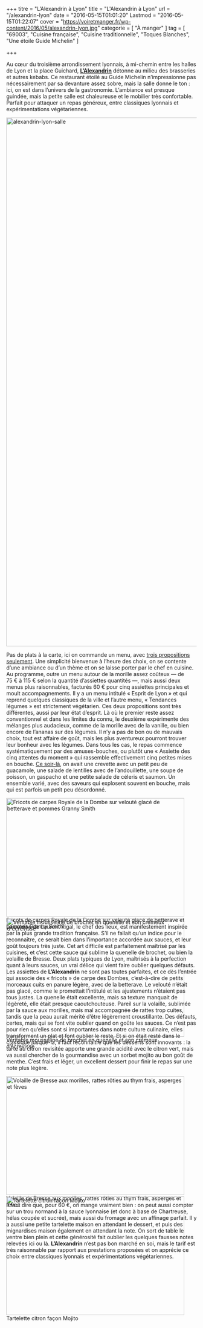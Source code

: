 +++
titre = "L&rsquo;Alexandrin à Lyon"
title = "L'Alexandrin à Lyon"
url = "/alexandrin-lyon"
date = "2016-05-15T01:01:20"
Lastmod = "2016-05-15T01:22:07"
cover = "https://voiretmanger.fr/wp-content/2016/05/alexandrin-lyon.jpg"
categorie = [ "À manger" ]
tag = [ "69003", "Cuisine française", "Cuisine traditionnelle", "Toques Blanches", "Une étoile Guide Michelin" ]

+++

<p>Au cœur du troisième arrondissement lyonnais, à mi-chemin entre les halles de Lyon et la place Guichard, <a href="http://www.lalexandrin.fr"><strong>L&rsquo;Alexandrin</strong></a> détonne au milieu des brasseries et autres kebabs. Ce restaurant étoilé au Guide Michelin n&rsquo;impressionne pas nécessairement par sa devanture assez sobre, mais la salle donne le ton : ici, on est dans l&rsquo;univers de la gastronomie. L&rsquo;ambiance est presque guindée, mais la petite salle est chaleureuse et le mobilier très confortable. Parfait pour attaquer un repas généreux, entre classiques lyonnais et expérimentations végétariennes.</p>
<img src="https://voiretmanger.fr/wp-content/2016/05/alexandrin-lyon-salle.jpg" alt="alexandrin-lyon-salle" width="2100" height="1400" class="aligncenter size-full wp-image-16014" srcset="https://voiretmanger.fr/wp-content/2016/05/alexandrin-lyon-salle.jpg 2100w, https://voiretmanger.fr/wp-content/2016/05/alexandrin-lyon-salle-700x467.jpg 700w, https://voiretmanger.fr/wp-content/2016/05/alexandrin-lyon-salle-1500x1000.jpg 1500w" sizes="(max-width: 2100px) 100vw, 2100px" />
<p>Pas de plats à la carte, ici on commande un menu, avec <a href="https://voiretmanger.fr/wp-content/2016/05/alexandrin-lyon-menu.jpg">trois propositions seulement</a>. Une simplicité bienvenue à l&rsquo;heure des choix, on se contente d&rsquo;une ambiance ou d&rsquo;un thème et on se laisse porter par le chef en cuisine. Au programme, outre un menu autour de la morille assez coûteux — de 75 € à 115 € selon la quantité d&rsquo;assiettes quantités —, mais aussi deux menus plus raisonnables, facturés 60 € pour cinq assiettes principales et moult accompagnements. Il y a un menu intitulé « Esprit de Lyon » et qui reprend quelques classiques de la ville et l&rsquo;autre menu, « Tendances légumes » est strictement végétarien. Ces deux propositions sont très différentes, aussi par leur état d&rsquo;esprit. Là où le premier reste assez conventionnel et dans les limites du connu, le deuxième expérimente des mélanges plus audacieux, comme de la morille avec de la vanille, ou bien encore de l&rsquo;ananas sur des légumes. Il n&rsquo;y a pas de bon ou de mauvais choix, tout est affaire de goût, mais les plus aventureux pourront trouver leur bonheur avec les légumes. Dans tous les cas, le repas commence systématiquement par des amuses-bouches, ou plutôt une « Assiette des cinq attentes du moment » qui rassemble effectivement cinq petites mises en bouche. <a href="https://voiretmanger.fr/wp-content/2016/05/alexandrin-lyon-amuses-bouche.jpg">Ce soir-là</a>, on avait une crevette avec un petit peu de guacamole, une salade de lentilles avec de l&rsquo;andouillette, une soupe de poisson, un gaspacho et une petite salade de céleris et saumon. Un ensemble varié, avec des saveurs qui explosent souvent en bouche, mais qui est parfois un petit peu désordonné.</p>
<div class="tiled-gallery type-rectangular tiled-gallery-unresized" data-original-width="950" data-carousel-extra='{&quot;blog_id&quot;:1,&quot;permalink&quot;:&quot;https:\/\/voiretmanger.fr\/alexandrin-lyon\/&quot;,&quot;likes_blog_id&quot;:41913266}' itemscope itemtype="http://schema.org/ImageGallery" > <div class="gallery-row" style="width: 950px; height: 318px;" data-original-width="950" data-original-height="318" > <div class="gallery-group images-1" style="width: 475px; height: 318px;" data-original-width="475" data-original-height="318" > <div class="tiled-gallery-item tiled-gallery-item-large" itemprop="associatedMedia" itemscope itemtype="http://schema.org/ImageObject"> <a href="https://voiretmanger.fr/alexandrin-lyon/alexandrin-lyon-carpe/" border="0" itemprop="url"> <meta itemprop="width" content="471"> <meta itemprop="height" content="314"> <img data-attachment-id="16016" data-orig-file="https://voiretmanger.fr/wp-content/2016/05/alexandrin-lyon-carpe.jpg" data-orig-size="2100,1400" data-comments-opened="" data-image-meta="{&quot;aperture&quot;:&quot;0&quot;,&quot;credit&quot;:&quot;&quot;,&quot;camera&quot;:&quot;&quot;,&quot;caption&quot;:&quot;&quot;,&quot;created_timestamp&quot;:&quot;0&quot;,&quot;copyright&quot;:&quot;&quot;,&quot;focal_length&quot;:&quot;0&quot;,&quot;iso&quot;:&quot;0&quot;,&quot;shutter_speed&quot;:&quot;0&quot;,&quot;title&quot;:&quot;&quot;,&quot;orientation&quot;:&quot;0&quot;}" data-image-title="Fricots de carpes Royale de la Dombe sur velouté glacé de betterave et pommes Granny Smith" data-image-description="" data-medium-file="https://voiretmanger.fr/wp-content/2016/05/alexandrin-lyon-carpe-700x467.jpg" data-large-file="https://voiretmanger.fr/wp-content/2016/05/alexandrin-lyon-carpe-1500x1000.jpg" src="https://i0.wp.com/voiretmanger.fr/wp-content/2016/05/alexandrin-lyon-carpe.jpg?resize=471%2C314&#038;quality=80&#038;ssl=1" data-original-width="471" data-original-height="314" itemprop="http://schema.org/image" title="Fricots de carpes Royale de la Dombe sur velouté glacé de betterave et pommes Granny Smith" alt="Fricots de carpes Royale de la Dombe sur velouté glacé de betterave et pommes Granny Smith" style="width: 471px; height: 314px;" data-recalc-dims="1" /> </a> <div class="tiled-gallery-caption" itemprop="caption description"> Fricots de carpes Royale de la Dombe sur velouté glacé de betterave et pommes Granny Smith </div> </div> </div> <!-- close group --> <div class="gallery-group images-1" style="width: 475px; height: 318px;" data-original-width="475" data-original-height="318" > <div class="tiled-gallery-item tiled-gallery-item-large" itemprop="associatedMedia" itemscope itemtype="http://schema.org/ImageObject"> <a href="https://voiretmanger.fr/alexandrin-lyon/alexandrin-lyon-quenelle/" border="0" itemprop="url"> <meta itemprop="width" content="471"> <meta itemprop="height" content="314"> <img data-attachment-id="16017" data-orig-file="https://voiretmanger.fr/wp-content/2016/05/alexandrin-lyon-quenelle.jpg" data-orig-size="2100,1400" data-comments-opened="" data-image-meta="{&quot;aperture&quot;:&quot;0&quot;,&quot;credit&quot;:&quot;&quot;,&quot;camera&quot;:&quot;&quot;,&quot;caption&quot;:&quot;&quot;,&quot;created_timestamp&quot;:&quot;0&quot;,&quot;copyright&quot;:&quot;&quot;,&quot;focal_length&quot;:&quot;0&quot;,&quot;iso&quot;:&quot;0&quot;,&quot;shutter_speed&quot;:&quot;0&quot;,&quot;title&quot;:&quot;&quot;,&quot;orientation&quot;:&quot;0&quot;}" data-image-title="Véritable mousseline de brochet en quenelle et son crémeux d&rsquo;écrevisse" data-image-description="" data-medium-file="https://voiretmanger.fr/wp-content/2016/05/alexandrin-lyon-quenelle-700x467.jpg" data-large-file="https://voiretmanger.fr/wp-content/2016/05/alexandrin-lyon-quenelle-1500x1000.jpg" src="https://i2.wp.com/voiretmanger.fr/wp-content/2016/05/alexandrin-lyon-quenelle.jpg?resize=471%2C314&#038;quality=80&#038;ssl=1" data-original-width="471" data-original-height="314" itemprop="http://schema.org/image" title="Véritable mousseline de brochet en quenelle et son crémeux d&#039;écrevisse" alt="Véritable mousseline de brochet en quenelle et son crémeux d&#039;écrevisse" style="width: 471px; height: 314px;" data-recalc-dims="1" /> </a> <div class="tiled-gallery-caption" itemprop="caption description"> Véritable mousseline de brochet en quenelle et son crémeux d&rsquo;écrevisse </div> </div> </div> <!-- close group --> </div> <!-- close row --> </div>
<p>La cuisine de Laurent Rigal, le chef des lieux, est manifestement inspirée par la plus grande tradition française. S&rsquo;il ne fallait qu&rsquo;un indice pour le reconnaître, ce serait bien dans l&rsquo;importance accordée aux sauces, et leur goût toujours très juste. Cet art difficile est parfaitement maîtrisé par les cuisines, et c&rsquo;est cette sauce qui sublime la quenelle de brochet, ou bien la volaille de Bresse. Deux plats typiques de Lyon, maîtrisés à la perfection quant à leurs sauces, un vrai délice qui vient faire oublier quelques défauts. Les assiettes de <strong>L&rsquo;Alexandrin</strong> ne sont pas toutes parfaites, et ce dès l&rsquo;entrée qui associe des « fricots » de carpe des Dombes, c&rsquo;est-à-dire de petits morceaux cuits en panure légère, avec de la betterave. Le velouté n&rsquo;était pas glacé, comme le promettait l&rsquo;intitulé et les ajustements n&rsquo;étaient pas tous justes. La quenelle était excellente, mais sa texture manquait de légèreté, elle était presque caoutchouteuse. Pareil sur la volaille, sublimée par la sauce aux morilles, mais mal accompagnée de rattes trop cuites, tandis que la peau aurait mérité d&rsquo;être légèrement croustillante. Des défauts, certes, mais qui se font vite oublier quand on goûte les sauces. Ce n&rsquo;est pas pour rien qu&rsquo;elles sont si importantes dans notre culture culinaire, elles transforment un plat et font oublier le reste. Et si on était resté dans le classique jusque-là, il faut reconnaître que les desserts sont innovants : la tarte au citron revisitée apporte une grande acidité avec le citron vert, mais va aussi chercher de la gourmandise avec un sorbet mojito au bon goût de menthe. C&rsquo;est frais et léger, un excellent dessert pour finir le repas sur une note plus légère.</p>
<div class="tiled-gallery type-rectangular tiled-gallery-unresized" data-original-width="950" data-carousel-extra='{&quot;blog_id&quot;:1,&quot;permalink&quot;:&quot;https:\/\/voiretmanger.fr\/alexandrin-lyon\/&quot;,&quot;likes_blog_id&quot;:41913266}' itemscope itemtype="http://schema.org/ImageGallery" > <div class="gallery-row" style="width: 950px; height: 318px;" data-original-width="950" data-original-height="318" > <div class="gallery-group images-1" style="width: 475px; height: 318px;" data-original-width="475" data-original-height="318" > <div class="tiled-gallery-item tiled-gallery-item-large" itemprop="associatedMedia" itemscope itemtype="http://schema.org/ImageObject"> <a href="https://voiretmanger.fr/alexandrin-lyon/alexandrin-lyon-volaille/" border="0" itemprop="url"> <meta itemprop="width" content="471"> <meta itemprop="height" content="314"> <img data-attachment-id="16018" data-orig-file="https://voiretmanger.fr/wp-content/2016/05/alexandrin-lyon-volaille.jpg" data-orig-size="2100,1400" data-comments-opened="" data-image-meta="{&quot;aperture&quot;:&quot;0&quot;,&quot;credit&quot;:&quot;&quot;,&quot;camera&quot;:&quot;&quot;,&quot;caption&quot;:&quot;&quot;,&quot;created_timestamp&quot;:&quot;0&quot;,&quot;copyright&quot;:&quot;&quot;,&quot;focal_length&quot;:&quot;0&quot;,&quot;iso&quot;:&quot;0&quot;,&quot;shutter_speed&quot;:&quot;0&quot;,&quot;title&quot;:&quot;&quot;,&quot;orientation&quot;:&quot;0&quot;}" data-image-title="Volaille de Bresse aux morilles, rattes rôties au thym frais, asperges et fèves" data-image-description="" data-medium-file="https://voiretmanger.fr/wp-content/2016/05/alexandrin-lyon-volaille-700x467.jpg" data-large-file="https://voiretmanger.fr/wp-content/2016/05/alexandrin-lyon-volaille-1500x1000.jpg" src="https://i1.wp.com/voiretmanger.fr/wp-content/2016/05/alexandrin-lyon-volaille.jpg?resize=471%2C314&#038;quality=80&#038;ssl=1" data-original-width="471" data-original-height="314" itemprop="http://schema.org/image" title="Volaille de Bresse aux morilles, rattes rôties au thym frais, asperges et fèves" alt="Volaille de Bresse aux morilles, rattes rôties au thym frais, asperges et fèves" style="width: 471px; height: 314px;" data-recalc-dims="1" /> </a> <div class="tiled-gallery-caption" itemprop="caption description"> Volaille de Bresse aux morilles, rattes rôties au thym frais, asperges et fèves </div> </div> </div> <!-- close group --> <div class="gallery-group images-1" style="width: 475px; height: 318px;" data-original-width="475" data-original-height="318" > <div class="tiled-gallery-item tiled-gallery-item-large" itemprop="associatedMedia" itemscope itemtype="http://schema.org/ImageObject"> <a href="https://voiretmanger.fr/alexandrin-lyon/alexandrin-lyon-dessert/" border="0" itemprop="url"> <meta itemprop="width" content="471"> <meta itemprop="height" content="314"> <img data-attachment-id="16019" data-orig-file="https://voiretmanger.fr/wp-content/2016/05/alexandrin-lyon-dessert.jpg" data-orig-size="2100,1400" data-comments-opened="" data-image-meta="{&quot;aperture&quot;:&quot;0&quot;,&quot;credit&quot;:&quot;&quot;,&quot;camera&quot;:&quot;&quot;,&quot;caption&quot;:&quot;&quot;,&quot;created_timestamp&quot;:&quot;0&quot;,&quot;copyright&quot;:&quot;&quot;,&quot;focal_length&quot;:&quot;0&quot;,&quot;iso&quot;:&quot;0&quot;,&quot;shutter_speed&quot;:&quot;0&quot;,&quot;title&quot;:&quot;&quot;,&quot;orientation&quot;:&quot;0&quot;}" data-image-title="alexandrin-lyon-dessert" data-image-description="" data-medium-file="https://voiretmanger.fr/wp-content/2016/05/alexandrin-lyon-dessert-700x467.jpg" data-large-file="https://voiretmanger.fr/wp-content/2016/05/alexandrin-lyon-dessert-1500x1000.jpg" src="https://i1.wp.com/voiretmanger.fr/wp-content/2016/05/alexandrin-lyon-dessert.jpg?resize=471%2C314&#038;quality=80&#038;ssl=1" data-original-width="471" data-original-height="314" itemprop="http://schema.org/image" title="alexandrin-lyon-dessert" alt="Tartelette citron façon Mojito" style="width: 471px; height: 314px;" data-recalc-dims="1" /> </a> <div class="tiled-gallery-caption" itemprop="caption description"> Tartelette citron façon Mojito </div> </div> </div> <!-- close group --> </div> <!-- close row --> </div>
<p>Il faut dire que, pour 60 €, on mange vraiment bien : on peut aussi compter sur un trou normand à la sauce lyonnaise (et donc à base de Chartreuse, hélas coupée et sucrée), mais aussi du fromage avec un affinage parfait. Il y a aussi une petite tartelette maison en attendant le dessert, et puis des mignardises maison également en attendant la note. On sort de table le ventre bien plein et cette générosité fait oublier les quelques fausses notes relevées ici ou là. <strong>L&rsquo;Alexandrin</strong> n&rsquo;est pas bon marché en soi, mais le tarif est très raisonnable par rapport aux prestations proposées et on apprécie ce choix entre classiques lyonnais et expérimentations végétariennes.</p>


